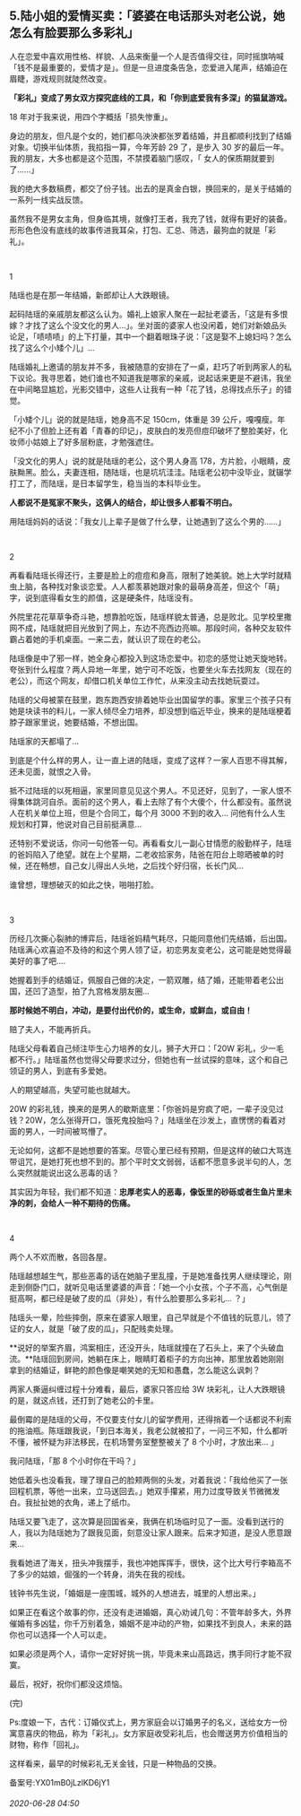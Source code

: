 ## 5.陆小姐的爱情买卖：「婆婆在电话那头对老公说，她怎么有脸要那么多彩礼」
人在恋爱中喜欢用性格、样貌、人品来衡量一个人是否值得交往，同时摇旗呐喊「钱不是最重要的，爱情才是」。但是一旦进度条告急，恋爱进入尾声，结婚迫在眉睫，游戏规则就陡然改变。


**「彩礼」变成了男女双方探究底线的工具，和「你到底爱我有多深」的猫鼠游戏。**


18 年对于我来说，用四个字概括「损失惨重」。


身边的朋友，但凡是个女的，她们都乌泱泱都张罗着结婚，并且都顺利找到了结婚对象。切换半仙体质，我掐指一算，今年芳龄 29 了，是步入 30 岁的最后一年。我的朋友，大多也都是这个范围，不禁摸着脑门感叹，「 女人的保质期就要到了……」


我的绝大多数稿费，都交了份子钱。出去的是真金白银，换回来的，是关于结婚的一系列一线实战反馈。


虽然我不是男女主角，但身临其境，就像打王者，我充了钱，就得有更好的装备。形形色色没有底线的故事传进我耳朵，打包、汇总、筛选，最狗血的就是「彩礼」。


 


1


陆瑶也是在那一年结婚，新郎却让人大跌眼镜。


起码陆瑶的亲戚朋友都这么认为。婚礼上娘家人聚在一起扯老婆舌，「这是有多恨嫁？才找了这么个没文化的男人...」。坐对面的婆家人也没闲着，她们对新娘品头论足，「啧啧啧」的上下打量，其中一个翻着眼珠子说：「这是娶不上媳妇吗？怎么找了这么个小矮个儿」... 


陆瑶婚礼上邀请的朋友并不多，我被随意的安排在了一桌，赶巧了听到两家人的私下议论。我寻思着，她们谁也不知道我是哪家的亲戚，说起话来更是不避讳，我坐在中间略显尴尬，光影交错中，这些人让我有一种「花了钱，总得找点乐子」的错觉。


「小矮个儿」说的就是陆瑶，她身高不足 150cm，体重是 39 公斤，嘎嘎瘦。年纪不小了但脸上还有着「青春的印记」，皮肤白的发亮但痘印破坏了整脸美好，化妆师小姑娘上了好多层粉底，才勉强遮住。


「没文化的男人」说的就是陆瑶的老公，这个男人身高 178，方片脸，小眼睛，皮肤黝黑。脸么，夫妻连相，随陆瑶，也是坑坑洼洼。陆瑶老公初中没毕业，就辍学打工了，而陆瑶，是日本留学生，稳当当的本科毕业生。


**人都说不是冤家不聚头，这俩人的结合，却让很多人都看不明白。**


用陆瑶妈妈的话说：「我女儿上辈子是做了什么孽，让她遇到了这么个男的……」


 


2


再看看陆瑶长得还行，主要是脸上的痘痘和身高，限制了她美貌。她上大学时就精虫上脑，各种找对象谈恋爱。人人都羡慕她跟对象的最萌身高差，但这个「萌」字，说到底得看女生的颜值，这是硬条件，陆瑶没有。


外院里花花草草争奇斗艳，想靠脸吃饭，陆瑶样貌太普通，总是败北。见学校里撒网不成，陆瑶就把目光放到了网上，东边不亮西边亮嘛。那段时间，各种交友软件霸占着她的手机桌面。一来二去，就认识了现在的老公。


陆瑶像是中了邪一样，她全身心都投入到这场恋爱中。初恋的感觉让她天旋地转。夸张到什么程度？两人异地一年里，她宁可不吃饭，也要坐火车去找网友（现在的老公），而这个网友，却借口机关单位工作忙，从来没主动去找她玩耍过。


陆瑶的父母被蒙在鼓里，跑东跑西安排着她毕业出国留学的事。家里三个孩子只有她是块读书的料儿，一家人倾尽全力培养，却没想到临近毕业，换来的是陆瑶梗着脖子跟家里说，她要结婚，不想出国。


陆瑶家的天都塌了...


到底是个什么样的男人，让一直上进的陆瑶，变成了这样？一家人百思不得其解，还未见面，就恨之入骨。


抵不过陆瑶的以死相逼，家里同意见见这个男人。不见还好，见到了，一家人恨不得集体跳河自杀。面前的这个男人，看上去除了有个大傻个，什么都没有。虽然说人在机关单位上班，但是个合同工，每个月 3000 不到的收入... 问他有什么人生规划和打算，他说对自己目前挺满意... 


还特别不爱说话，你问一句他答一句。再看看女儿一副心甘情愿的殷勤样子，陆瑶的爸妈陷入了绝望。就在上个星期，二老收拾家务，陆爸在阳台上晾晒被单的时候，还在畅想，自己女儿得出人头地，之后找个好归宿，长长门风...


谁曾想，理想破灭的如此之快，啪啪打脸。


 


3


历经几次撕心裂肺的博弈后，陆瑶爸妈精气耗尽，只能同意他们先结婚，后出国。陆瑶满心欢喜迫不及待的和这个男人领了证，初恋男友变老公，这可能是她觉得最美好的事了吧....


她握着到手的结婚证，佩服自己做的决定，一箭双雕，结了婚，还能带着老公出国，还凹了造型，拍了九宫格发朋友圈...


**那时候她不明白，冲动，是要付出代价的，或生命，或鲜血，或自由！** 


赔了夫人，不能再折兵。


陆瑶父母看着自己倾注毕生心力培养的女儿，狮子大开口：「20W 彩礼，少一毛都不行。」陆瑶虽然也觉得父母要求过分，但她也有一丝试探的意味，这个和自己领证的男人，到底有多爱她。


人的期望越高，失望可能也就越大。


20W 的彩礼钱，换来的是男人的歇斯底里：「你爸妈是穷疯了吧，一辈子没见过钱？20W，怎么张得开口，饿死鬼投胎吗？」陆瑶坐在沙发上，直愣愣的看着对面的男人，一时间被骂懵了。


无论如何，这都不是她想要的答案。尽管心里已经有预期，但是这样的破口大骂连带诅咒，是她打死也想不到的。那个平时文文弱弱，话都不愿意多说半句的人，怎么突然就能说出这么恶毒的话？


其实因为年轻，我们都不知道：**忠厚老实人的恶毒，像饭里的砂砾或者生鱼片里未净的刺，会给人一种不期待的伤痛。**


 


4


两个人不欢而散，各回各屋。


陆瑶越想越生气，那些恶毒的话在她脑子里乱撞，于是她准备找男人继续理论，刚走到侧卧门口，就听见电话里婆婆的声音：「她一个小女孩，个子不高，心气倒是挺高啊，都已经是破了皮的瓜（非处），有什么脸要那么多彩礼... ？」


陆瑶头一晕，险些摔倒，原来在婆家人眼里，自己早就是个不值钱的玩意儿，领了证的女人，就是「破了皮的瓜」，只配贱卖处理。


**说好的举案齐眉，鸿案相庄，还没开头，陆瑶就撞在了石头上，来了个头破血流。**陆瑶回到房间，她躺在床上，眼睛盯着柜子的方向出神，那里放着她刚刚拿到的结婚证，鲜艳的颜色像是嘲笑她的无知和愚蠢，怎么能这么讽刺？


两家人撕逼纠缠过程十分难看，最后，婆家只答应给 3W 块彩礼，让人大跌眼镜的是，就这点钱，还打到了她老公的卡里。


最倒霉的是陆瑶的父母，不仅要支付女儿的留学费用，还得捎着一个话都说不利索的拖油瓶。陈瑶跟我说，「到日本海关，我老公就被扣了，一问三不知，什么都听不懂，被怀疑为非法移民，在机场警务室整整被关了 8 个小时，才放出来... 」


我问陆瑶，「那 8 个小时你在干吗？」


她低着头也没看我，理了理自己的脸颊两侧的头发，对着我说：「我给他买了一张回程机票，等他一出来，立马送回去。」她双手攥紧，用力过度导致关节微微发白。我扯扯她的衣角，递上了纸巾。


陆瑶又要飞走了，这次算是回国省亲，我俩在机场临时见了一面。没看到送行的人，我以为陆瑶她为了跟我见面，刻意没让家人跟来。后来才知道，是没人愿意跟来...


我看她进了海关，扭头冲我摆手，我也冲她挥挥手，很快，这个比大号行李箱高不了多少的姑娘，倔强的一个转身，消失在我的视线。


钱钟书先生说，「婚姻是一座围城，城外的人想进去，城里的人想出来。」


如果正在看这个故事的你，还没有走进婚姻，真心劝诫几句：不管年龄多大，外界催婚有多凶猛，你千万别着急，婚姻不是冲动的产物，如果找不到良人，未来的路你也可以选择一个人可以走。


如果必须是两个人，请你一定好好挑一挑，毕竟未来山高路远，携手同行才能不寂寞。


最后，祝好，祝你们都没这烦恼。


(完)


Ps:度娘一下，古代：订婚仪式上，男方家庭会以订婚男子的名义，送给女方一份寓意喜庆的物品，称为「彩礼」。女方家庭收受彩礼后，也会赠送男方价值相当的财物，称作「回礼」。


这样看来，最早的时候彩礼无关金钱，只是一种物品的交换。


备案号:YX01mB0jLzlKD6jY1


###### 2020-06-28 04:50
